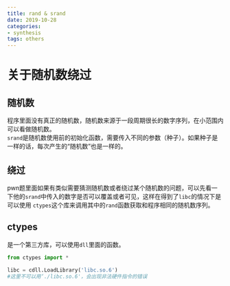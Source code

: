 ```yaml
---
title: rand & srand
date: 2019-10-28
categories:
- synthesis
tags: others
---
```


# 关于随机数绕过

## 随机数

程序里面没有真正的随机数，随机数来源于一段周期很长的数字序列，在小范围内可以看做随机数。  
`srand`是随机数使用前的初始化函数，需要传入不同的参数（种子）。如果种子是一样的话，每次产生的“随机数”也是一样的。

## 绕过

pwn题里面如果有类似需要猜测随机数或者绕过某个随机数的问题，可以先看一下他的`srand`中传入的数字是否可以覆盖或者可见，这样在得到了`libc`的情况下是可以使用 `ctypes`这个库来调用其中的`rand`函数获取和程序相同的随机数序列。

## ctypes

是一个第三方库，可以使用`dll`里面的函数。

```python
from ctypes import *

libc = cdll.LoadLibrary('libc.so.6')
#这里不可以用‘./libc.so.6'，会出现非法硬件指令的错误
```